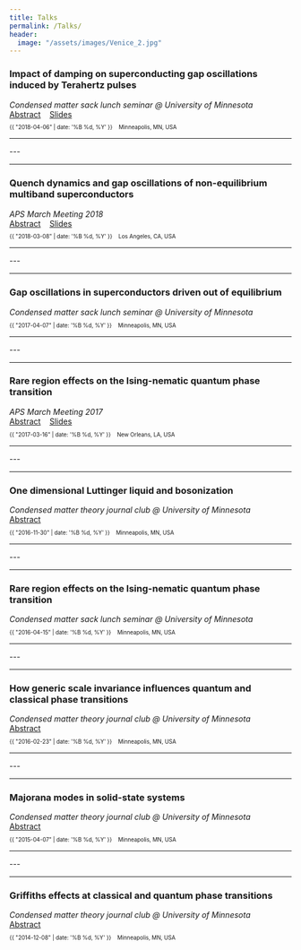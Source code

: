 ```yaml
---
title: Talks
permalink: /Talks/
header:
  image: "/assets/images/Venice_2.jpg"
---
```

<h3>Impact of damping on superconducting gap oscillations induced by Terahertz pulses</h3>
<em>Condensed matter sack lunch seminar @ University of Minnesota</em> <br>
<a href="http://www.physics.umn.edu/events/calendar/spa.all/2018/spring/calendar.html?item=53152">Abstract</a>
&nbsp;&nbsp;
<a href="https://www.slideshare.net/TianbaiCui/aps-march-meeting-2018-114733588">Slides</a>
<p class="page__meta" style="font-size:70%;"> <i class="far fa-calendar-alt" aria-hidden="true"></i> {{ "2018-04-06" | date: '%B %d, %Y' }} &nbsp;&nbsp; <i class="fas fa-map-marked-alt"></i> Minneapolis, MN, USA</p>
<hr>
---
<hr />
<h3>Quench dynamics and gap oscillations of non-equilibrium multiband superconductors</h3>
<em>APS March Meeting 2018 </em> <br>
<a href="https://meetings.aps.org/Meeting/MAR18/Session/R31.3">Abstract</a>
&nbsp;&nbsp;
<a href="https://www.slideshare.net/TianbaiCui/aps-march-meeting-2018-114733588">Slides</a>
<p class="page__meta" style="font-size:70%;"> <i class="far fa-calendar-alt" aria-hidden="true"></i> {{ "2018-03-08" | date: '%B %d, %Y' }} &nbsp;&nbsp; <i class="fas fa-map-marked-alt"></i> Los Angeles, CA, USA</p>
<hr>
---
<hr />

<h3>Gap oscillations in superconductors driven out of equilibrium</h3>
<em>Condensed matter sack lunch seminar @ University of Minnesota</em>
<p class="page__meta" style="font-size:70%;"> <i class="far fa-calendar-alt" aria-hidden="true"></i> {{ "2017-04-07" | date: '%B %d, %Y' }} &nbsp;&nbsp; <i class="fas fa-map-marked-alt"></i> Minneapolis, MN, USA</p>
<hr>
---
<hr />
<h3>Rare region effects on the Ising-nematic quantum phase transition</h3>
<em>APS March Meeting 2017</em> <br>
<a href="http://meetings.aps.org/Meeting/MAR17/Session/R39.2">Abstract</a>
&nbsp;&nbsp;
<a href="https://www.slideshare.net/TianbaiCui/aps-march-meeting-2017">Slides</a>
<p class="page__meta" style="font-size:70%;"> <i class="far fa-calendar-alt" aria-hidden="true"></i> {{ "2017-03-16" | date: '%B %d, %Y' }} &nbsp;&nbsp; <i class="fas fa-map-marked-alt"></i> New Orleans, LA, USA</p>
<hr>
---
<hr />
<h3>One dimensional Luttinger liquid and bosonization</h3>
<em>Condensed matter theory journal club @ University of Minnesota</em> <br>
<a href="http://www.physics.umn.edu/events/calendar/spa.all/2016/fall/calendar.html?item=44941">Abstract</a>
<p class="page__meta" style="font-size:70%;"> <i class="far fa-calendar-alt" aria-hidden="true"></i> {{ "2016-11-30" | date: '%B %d, %Y' }} &nbsp;&nbsp; <i class="fas fa-map-marked-alt"></i> Minneapolis, MN, USA</p>
<hr>
---
<hr />
<h3>Rare region effects on the Ising-nematic quantum phase transition</h3>
<em>Condensed matter sack lunch seminar @ University of Minnesota</em>
<p class="page__meta" style="font-size:70%;"> <i class="far fa-calendar-alt" aria-hidden="true"></i> {{ "2016-04-15" | date: '%B %d, %Y' }} &nbsp;&nbsp; <i class="fas fa-map-marked-alt"></i> Minneapolis, MN, USA</p>
<hr>
---
<hr />
<h3>How generic scale invariance influences quantum and classical phase transitions</h3>
<em>Condensed matter theory journal club @ University of Minnesota</em> <br>
<a href="http://www.physics.umn.edu/events/calendar/spa.all/2016/spring/calendar.html?item=40371">Abstract</a>
<p class="page__meta" style="font-size:70%;"> <i class="far fa-calendar-alt" aria-hidden="true"></i> {{ "2016-02-23" | date: '%B %d, %Y' }} &nbsp;&nbsp; <i class="fas fa-map-marked-alt"></i> Minneapolis, MN, USA</p>
<hr>
---
<hr />
<h3>Majorana modes in solid-state systems</h3>
<em>Condensed matter theory journal club @ University of Minnesota</em> <br>
<a href="http://www.physics.umn.edu/events/calendar/spa.all/2015/spring/calendar.html?item=34381">Abstract</a>
<p class="page__meta" style="font-size:70%;"> <i class="far fa-calendar-alt" aria-hidden="true"></i> {{ "2015-04-07" | date: '%B %d, %Y' }} &nbsp;&nbsp; <i class="fas fa-map-marked-alt"></i> Minneapolis, MN, USA</p>
<hr>
---
<hr />
<h3>Griffiths effects at classical and quantum phase transitions</h3>
<em>Condensed matter theory journal club @ University of Minnesota</em> <br>
<a href="http://www.physics.umn.edu/events/calendar/spa.all/2014/fall/calendar.html?item=32121">Abstract</a>
<p class="page__meta" style="font-size:70%;"> <i class="far fa-calendar-alt" aria-hidden="true"></i> {{ "2014-12-08" | date: '%B %d, %Y' }} &nbsp;&nbsp; <i class="fas fa-map-marked-alt"></i> Minneapolis, MN, USA</p>
